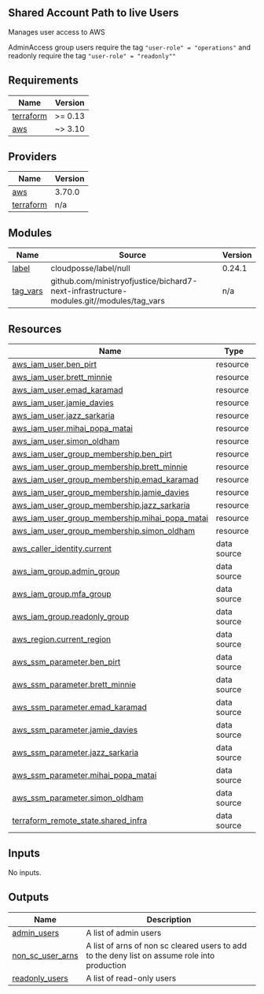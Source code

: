 ## Shared Account Path to live Users

Manages user access to AWS

AdminAccess group users require the tag `"user-role" = "operations"` and readonly require the tag `"user-role" = "readonly""`

<!-- BEGIN_TF_DOCS -->
## Requirements

| Name | Version |
|------|---------|
| <a name="requirement_terraform"></a> [terraform](#requirement\_terraform) | >= 0.13 |
| <a name="requirement_aws"></a> [aws](#requirement\_aws) | ~> 3.10 |

## Providers

| Name | Version |
|------|---------|
| <a name="provider_aws"></a> [aws](#provider\_aws) | 3.70.0 |
| <a name="provider_terraform"></a> [terraform](#provider\_terraform) | n/a |

## Modules

| Name | Source | Version |
|------|--------|---------|
| <a name="module_label"></a> [label](#module\_label) | cloudposse/label/null | 0.24.1 |
| <a name="module_tag_vars"></a> [tag\_vars](#module\_tag\_vars) | github.com/ministryofjustice/bichard7-next-infrastructure-modules.git//modules/tag_vars | n/a |

## Resources

| Name | Type |
|------|------|
| [aws_iam_user.ben_pirt](https://registry.terraform.io/providers/hashicorp/aws/latest/docs/resources/iam_user) | resource |
| [aws_iam_user.brett_minnie](https://registry.terraform.io/providers/hashicorp/aws/latest/docs/resources/iam_user) | resource |
| [aws_iam_user.emad_karamad](https://registry.terraform.io/providers/hashicorp/aws/latest/docs/resources/iam_user) | resource |
| [aws_iam_user.jamie_davies](https://registry.terraform.io/providers/hashicorp/aws/latest/docs/resources/iam_user) | resource |
| [aws_iam_user.jazz_sarkaria](https://registry.terraform.io/providers/hashicorp/aws/latest/docs/resources/iam_user) | resource |
| [aws_iam_user.mihai_popa_matai](https://registry.terraform.io/providers/hashicorp/aws/latest/docs/resources/iam_user) | resource |
| [aws_iam_user.simon_oldham](https://registry.terraform.io/providers/hashicorp/aws/latest/docs/resources/iam_user) | resource |
| [aws_iam_user_group_membership.ben_pirt](https://registry.terraform.io/providers/hashicorp/aws/latest/docs/resources/iam_user_group_membership) | resource |
| [aws_iam_user_group_membership.brett_minnie](https://registry.terraform.io/providers/hashicorp/aws/latest/docs/resources/iam_user_group_membership) | resource |
| [aws_iam_user_group_membership.emad_karamad](https://registry.terraform.io/providers/hashicorp/aws/latest/docs/resources/iam_user_group_membership) | resource |
| [aws_iam_user_group_membership.jamie_davies](https://registry.terraform.io/providers/hashicorp/aws/latest/docs/resources/iam_user_group_membership) | resource |
| [aws_iam_user_group_membership.jazz_sarkaria](https://registry.terraform.io/providers/hashicorp/aws/latest/docs/resources/iam_user_group_membership) | resource |
| [aws_iam_user_group_membership.mihai_popa_matai](https://registry.terraform.io/providers/hashicorp/aws/latest/docs/resources/iam_user_group_membership) | resource |
| [aws_iam_user_group_membership.simon_oldham](https://registry.terraform.io/providers/hashicorp/aws/latest/docs/resources/iam_user_group_membership) | resource |
| [aws_caller_identity.current](https://registry.terraform.io/providers/hashicorp/aws/latest/docs/data-sources/caller_identity) | data source |
| [aws_iam_group.admin_group](https://registry.terraform.io/providers/hashicorp/aws/latest/docs/data-sources/iam_group) | data source |
| [aws_iam_group.mfa_group](https://registry.terraform.io/providers/hashicorp/aws/latest/docs/data-sources/iam_group) | data source |
| [aws_iam_group.readonly_group](https://registry.terraform.io/providers/hashicorp/aws/latest/docs/data-sources/iam_group) | data source |
| [aws_region.current_region](https://registry.terraform.io/providers/hashicorp/aws/latest/docs/data-sources/region) | data source |
| [aws_ssm_parameter.ben_pirt](https://registry.terraform.io/providers/hashicorp/aws/latest/docs/data-sources/ssm_parameter) | data source |
| [aws_ssm_parameter.brett_minnie](https://registry.terraform.io/providers/hashicorp/aws/latest/docs/data-sources/ssm_parameter) | data source |
| [aws_ssm_parameter.emad_karamad](https://registry.terraform.io/providers/hashicorp/aws/latest/docs/data-sources/ssm_parameter) | data source |
| [aws_ssm_parameter.jamie_davies](https://registry.terraform.io/providers/hashicorp/aws/latest/docs/data-sources/ssm_parameter) | data source |
| [aws_ssm_parameter.jazz_sarkaria](https://registry.terraform.io/providers/hashicorp/aws/latest/docs/data-sources/ssm_parameter) | data source |
| [aws_ssm_parameter.mihai_popa_matai](https://registry.terraform.io/providers/hashicorp/aws/latest/docs/data-sources/ssm_parameter) | data source |
| [aws_ssm_parameter.simon_oldham](https://registry.terraform.io/providers/hashicorp/aws/latest/docs/data-sources/ssm_parameter) | data source |
| [terraform_remote_state.shared_infra](https://registry.terraform.io/providers/hashicorp/terraform/latest/docs/data-sources/remote_state) | data source |

## Inputs

No inputs.

## Outputs

| Name | Description |
|------|-------------|
| <a name="output_admin_users"></a> [admin\_users](#output\_admin\_users) | A list of admin users |
| <a name="output_non_sc_user_arns"></a> [non\_sc\_user\_arns](#output\_non\_sc\_user\_arns) | A list of arns of non sc cleared users to add to the deny list on assume role into production |
| <a name="output_readonly_users"></a> [readonly\_users](#output\_readonly\_users) | A list of read-only users |
<!-- END_TF_DOCS -->
